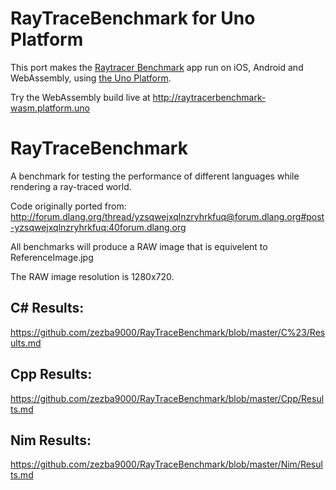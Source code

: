 RayTraceBenchmark for Uno Platform
=================

This port makes the [Raytracer Benchmark](https://github.com/zezba9000/RayTraceBenchmark) app run on iOS, Android and WebAssembly, using [the Uno Platform](http://platform.uno).

Try the WebAssembly build live at http://raytracerbenchmark-wasm.platform.uno


RayTraceBenchmark
=================

A benchmark for testing the performance of different languages while rendering a ray-traced world.

Code originally ported from: http://forum.dlang.org/thread/yzsqwejxqlnzryhrkfuq@forum.dlang.org#post-yzsqwejxqlnzryhrkfuq:40forum.dlang.org


All benchmarks will produce a RAW image that is equivelent to ReferenceImage.jpg

The RAW image resolution is 1280x720.

C# Results:
---
https://github.com/zezba9000/RayTraceBenchmark/blob/master/C%23/Results.md

Cpp Results:
---
https://github.com/zezba9000/RayTraceBenchmark/blob/master/Cpp/Results.md

Nim Results:
---
https://github.com/zezba9000/RayTraceBenchmark/blob/master/Nim/Results.md
